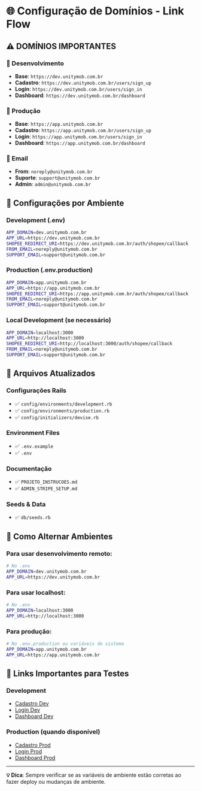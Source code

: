 # 🌐 Configuração de Domínios - Link Flow

## ⚠️ DOMÍNIOS IMPORTANTES

### 🔧 Desenvolvimento
- **Base**: `https://dev.unitymob.com.br`
- **Cadastro**: `https://dev.unitymob.com.br/users/sign_up`
- **Login**: `https://dev.unitymob.com.br/users/sign_in`
- **Dashboard**: `https://dev.unitymob.com.br/dashboard`

### 🚀 Produção
- **Base**: `https://app.unitymob.com.br`
- **Cadastro**: `https://app.unitymob.com.br/users/sign_up`
- **Login**: `https://app.unitymob.com.br/users/sign_in`
- **Dashboard**: `https://app.unitymob.com.br/dashboard`

### 📧 Email
- **From**: `noreply@unitymob.com.br`
- **Suporte**: `support@unitymob.com.br`
- **Admin**: `admin@unitymob.com.br`

## 🔧 Configurações por Ambiente

### Development (.env)
```bash
APP_DOMAIN=dev.unitymob.com.br
APP_URL=https://dev.unitymob.com.br
SHOPEE_REDIRECT_URI=https://dev.unitymob.com.br/auth/shopee/callback
FROM_EMAIL=noreply@unitymob.com.br
SUPPORT_EMAIL=support@unitymob.com.br
```

### Production (.env.production)
```bash
APP_DOMAIN=app.unitymob.com.br
APP_URL=https://app.unitymob.com.br
SHOPEE_REDIRECT_URI=https://app.unitymob.com.br/auth/shopee/callback
FROM_EMAIL=noreply@unitymob.com.br
SUPPORT_EMAIL=support@unitymob.com.br
```

### Local Development (se necessário)
```bash
APP_DOMAIN=localhost:3000
APP_URL=http://localhost:3000
SHOPEE_REDIRECT_URI=http://localhost:3000/auth/shopee/callback
FROM_EMAIL=noreply@unitymob.com.br
SUPPORT_EMAIL=support@unitymob.com.br
```

## 📝 Arquivos Atualizados

### Configurações Rails
- ✅ `config/environments/development.rb`
- ✅ `config/environments/production.rb`
- ✅ `config/initializers/devise.rb`

### Environment Files
- ✅ `.env.example`
- ✅ `.env`

### Documentação
- ✅ `PROJETO_INSTRUCOES.md`
- ✅ `ADMIN_STRIPE_SETUP.md`

### Seeds & Data
- ✅ `db/seeds.rb`

## 🔄 Como Alternar Ambientes

### Para usar desenvolvimento remoto:
```bash
# No .env
APP_DOMAIN=dev.unitymob.com.br
APP_URL=https://dev.unitymob.com.br
```

### Para usar localhost:
```bash
# No .env
APP_DOMAIN=localhost:3000
APP_URL=http://localhost:3000
```

### Para produção:
```bash
# No .env.production ou variáveis do sistema
APP_DOMAIN=app.unitymob.com.br
APP_URL=https://app.unitymob.com.br
```

## 🎯 Links Importantes para Testes

### Development
- [Cadastro Dev](https://dev.unitymob.com.br/users/sign_up)
- [Login Dev](https://dev.unitymob.com.br/users/sign_in)
- [Dashboard Dev](https://dev.unitymob.com.br/dashboard)

### Production (quando disponível)
- [Cadastro Prod](https://app.unitymob.com.br/users/sign_up)
- [Login Prod](https://app.unitymob.com.br/users/sign_in)
- [Dashboard Prod](https://app.unitymob.com.br/dashboard)

---

**💡 Dica**: Sempre verificar se as variáveis de ambiente estão corretas ao fazer deploy ou mudanças de ambiente.
